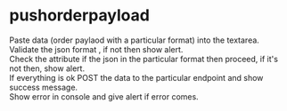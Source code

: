 # pushorderpayload
 Paste data (order paylaod with a particular format)  into the textarea.\
 Validate the json format , if not then show alert.\
 Check the attribute if the json in the particular format then proceed, if it's not then, show alert.\
 If everything is ok POST the data to the particular endpoint and show success message.\
 Show error in console and give alert if error comes.
